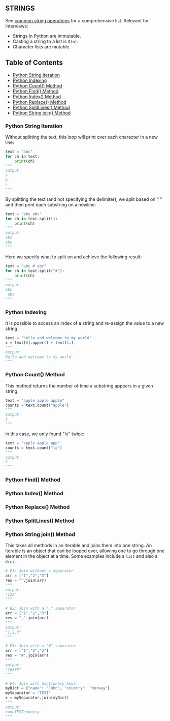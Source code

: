 ## STRINGS
See [common string operations](https://www.w3schools.com/python/python_ref_string.asp) for a comprehensive list. Relevant for interviews:

- Strings in Python are immutable.
- Casting a string to a list is `O(n)`.
- Character lists are mutable.

## Table of Contents
- [Python String Iteration](#python-string-iteration)
- [Python Indexing](#python-indexing)
- [Python Count() Method](#python-count-method)
- [Python Find() Method](#python-find-method)
- [Python Index() Method](#python-index-method)
- [Python Replace() Method](#python-replace-method)
- [Python SplitLines() Method](#python-splitlines-method)
- [Python String join() Method](#python-string-join-method)


### Python String Iteration
Without splitting the text, this loop will print over each character in a new line:
```python
text = "abc"
for ch in text:
    print(ch)
"""
output:
a
b
c
"""
```
By splitting the text (and not specifying the delimiter), we split based on " " and then 
print each substring on a newline:
```python
text = "abc abc"
for ch in text.split():
    print(ch)
"""
output: 
abc
abc
"""
```

Here we specify what to split on and achieve the following result: 
```python
text = "abc # abc"
for ch in text.split("#"):
    print(ch)
"""
output: 
abc
 abc
"""
```

### Python Indexing
It is possible to access an index of a string and re-assign the value to a new string.
```python
text = "hello and welcome to my world"
x = text[0].upper() + text[1:]
"""
output: 
Hello and welcome to my world
"""
```

### Python Count() Method
This method returns the number of time a substring appears in a given string. 
```python
text = "apple apple apple"
counts = text.count("apple")
"""
output: 
3
"""
```
In this case, we only found "le" twice: 
```python
text = "apple apple app"
counts = text.count("le")
"""
output: 
2
"""
```

### Python Find() Method


### Python Index() Method


### Python Replace() Method


### Python SplitLines() Method 


### Python String join() Method
This takes all methods in an iterable and joins them into one string.
An iterable is an object that can be looped over, allowing one to go
through one element in the object at a time. Some examples include a 
`list` and also a `dict`.
```python
# E1: Join without a separator
arr = ["1","2","3"]
res = "".join(arr)
"""
output: 
"123"
"""

# E2: Join with a "," separator
arr = ["1","2","3"]
res = ",".join(arr)
"""
output: 
"1,2,3"
"""

# E3: Join with a "#" separator
arr = ["1","2","3"]
res = "#".join(arr)
"""
output: 
"1#2#3"
"""

# E4: Join with dictionary keys
myDict = {"name": "John", "country": "Norway"}
mySeparator = "TEST"
x = mySeparator.join(myDict)
"""
output:
nameTESTcountry
"""
```